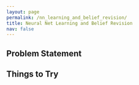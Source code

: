 ```yaml
---
layout: page
permalink: /nn_learning_and_belief_revision/
title: Neural Net Learning and Belief Revision
nav: false
---
```

## Problem Statement

## Things to Try
